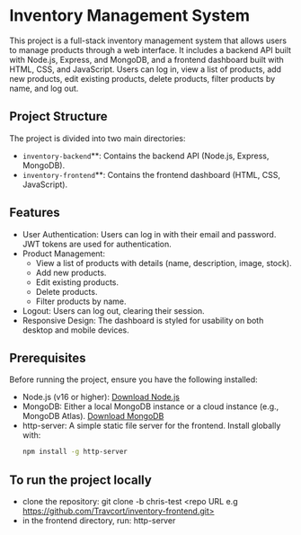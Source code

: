 # Inventory Management System

This project is a full-stack inventory management system that allows users to manage products through a web interface. It includes a backend API built with Node.js, Express, and MongoDB, and a frontend dashboard built with HTML, CSS, and JavaScript. Users can log in, view a list of products, add new products, edit existing products, delete products, filter products by name, and log out.

## Project Structure

The project is divided into two main directories:

- `inventory-backend`**: Contains the backend API (Node.js, Express, MongoDB).
- `inventory-frontend`**: Contains the frontend dashboard (HTML, CSS, JavaScript).

## Features

- User Authentication: Users can log in with their email and password. JWT tokens are used for authentication.
- Product Management:
  - View a list of products with details (name, description, image, stock).
  - Add new products.
  - Edit existing products.
  - Delete products.
  - Filter products by name.
- Logout: Users can log out, clearing their session.
- Responsive Design: The dashboard is styled for usability on both desktop and mobile devices.

## Prerequisites

Before running the project, ensure you have the following installed:

- Node.js (v16 or higher): [Download Node.js](https://nodejs.org/)
- MongoDB: Either a local MongoDB instance or a cloud instance (e.g., MongoDB Atlas). [Download MongoDB](https://www.mongodb.com/try/download/community)
- http-server: A simple static file server for the frontend. Install globally with:
  ```bash
  npm install -g http-server
## To run the project locally
 - clone the repository:
   git clone -b chris-test <repo URL e.g https://github.com/Travcort/inventory-frontend.git>
 - in the frontend directory, run:
    http-server
   
